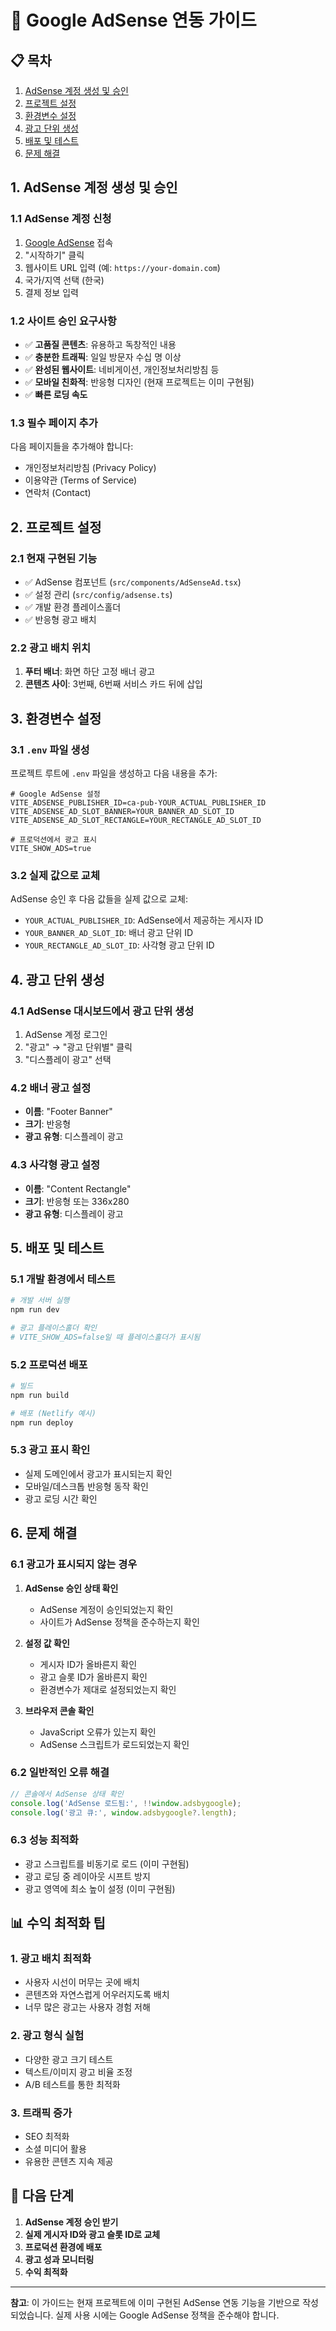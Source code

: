 # 🎯 Google AdSense 연동 가이드

## 📋 목차
1. [AdSense 계정 생성 및 승인](#1-adsense-계정-생성-및-승인)
2. [프로젝트 설정](#2-프로젝트-설정)
3. [환경변수 설정](#3-환경변수-설정)
4. [광고 단위 생성](#4-광고-단위-생성)
5. [배포 및 테스트](#5-배포-및-테스트)
6. [문제 해결](#6-문제-해결)

## 1. AdSense 계정 생성 및 승인

### 1.1 AdSense 계정 신청
1. [Google AdSense](https://www.google.com/adsense/) 접속
2. "시작하기" 클릭
3. 웹사이트 URL 입력 (예: `https://your-domain.com`)
4. 국가/지역 선택 (한국)
5. 결제 정보 입력

### 1.2 사이트 승인 요구사항
- ✅ **고품질 콘텐츠**: 유용하고 독창적인 내용
- ✅ **충분한 트래픽**: 일일 방문자 수십 명 이상
- ✅ **완성된 웹사이트**: 네비게이션, 개인정보처리방침 등
- ✅ **모바일 친화적**: 반응형 디자인 (현재 프로젝트는 이미 구현됨)
- ✅ **빠른 로딩 속도**

### 1.3 필수 페이지 추가
다음 페이지들을 추가해야 합니다:
- 개인정보처리방침 (Privacy Policy)
- 이용약관 (Terms of Service)
- 연락처 (Contact)

## 2. 프로젝트 설정

### 2.1 현재 구현된 기능
- ✅ AdSense 컴포넌트 (`src/components/AdSenseAd.tsx`)
- ✅ 설정 관리 (`src/config/adsense.ts`)
- ✅ 개발 환경 플레이스홀더
- ✅ 반응형 광고 배치

### 2.2 광고 배치 위치
1. **푸터 배너**: 화면 하단 고정 배너 광고
2. **콘텐츠 사이**: 3번째, 6번째 서비스 카드 뒤에 삽입

## 3. 환경변수 설정

### 3.1 `.env` 파일 생성
프로젝트 루트에 `.env` 파일을 생성하고 다음 내용을 추가:

```env
# Google AdSense 설정
VITE_ADSENSE_PUBLISHER_ID=ca-pub-YOUR_ACTUAL_PUBLISHER_ID
VITE_ADSENSE_AD_SLOT_BANNER=YOUR_BANNER_AD_SLOT_ID
VITE_ADSENSE_AD_SLOT_RECTANGLE=YOUR_RECTANGLE_AD_SLOT_ID

# 프로덕션에서 광고 표시
VITE_SHOW_ADS=true
```

### 3.2 실제 값으로 교체
AdSense 승인 후 다음 값들을 실제 값으로 교체:
- `YOUR_ACTUAL_PUBLISHER_ID`: AdSense에서 제공하는 게시자 ID
- `YOUR_BANNER_AD_SLOT_ID`: 배너 광고 단위 ID
- `YOUR_RECTANGLE_AD_SLOT_ID`: 사각형 광고 단위 ID

## 4. 광고 단위 생성

### 4.1 AdSense 대시보드에서 광고 단위 생성
1. AdSense 계정 로그인
2. "광고" → "광고 단위별" 클릭
3. "디스플레이 광고" 선택

### 4.2 배너 광고 설정
- **이름**: "Footer Banner"
- **크기**: 반응형
- **광고 유형**: 디스플레이 광고

### 4.3 사각형 광고 설정
- **이름**: "Content Rectangle"
- **크기**: 반응형 또는 336x280
- **광고 유형**: 디스플레이 광고

## 5. 배포 및 테스트

### 5.1 개발 환경에서 테스트
```bash
# 개발 서버 실행
npm run dev

# 광고 플레이스홀더 확인
# VITE_SHOW_ADS=false일 때 플레이스홀더가 표시됨
```

### 5.2 프로덕션 배포
```bash
# 빌드
npm run build

# 배포 (Netlify 예시)
npm run deploy
```

### 5.3 광고 표시 확인
- 실제 도메인에서 광고가 표시되는지 확인
- 모바일/데스크톱 반응형 동작 확인
- 광고 로딩 시간 확인

## 6. 문제 해결

### 6.1 광고가 표시되지 않는 경우
1. **AdSense 승인 상태 확인**
   - AdSense 계정이 승인되었는지 확인
   - 사이트가 AdSense 정책을 준수하는지 확인

2. **설정 값 확인**
   - 게시자 ID가 올바른지 확인
   - 광고 슬롯 ID가 올바른지 확인
   - 환경변수가 제대로 설정되었는지 확인

3. **브라우저 콘솔 확인**
   - JavaScript 오류가 있는지 확인
   - AdSense 스크립트가 로드되었는지 확인

### 6.2 일반적인 오류 해결
```javascript
// 콘솔에서 AdSense 상태 확인
console.log('AdSense 로드됨:', !!window.adsbygoogle);
console.log('광고 큐:', window.adsbygoogle?.length);
```

### 6.3 성능 최적화
- 광고 스크립트를 비동기로 로드 (이미 구현됨)
- 광고 로딩 중 레이아웃 시프트 방지
- 광고 영역에 최소 높이 설정 (이미 구현됨)

## 📊 수익 최적화 팁

### 1. 광고 배치 최적화
- 사용자 시선이 머무는 곳에 배치
- 콘텐츠와 자연스럽게 어우러지도록 배치
- 너무 많은 광고는 사용자 경험 저해

### 2. 광고 형식 실험
- 다양한 광고 크기 테스트
- 텍스트/이미지 광고 비율 조정
- A/B 테스트를 통한 최적화

### 3. 트래픽 증가
- SEO 최적화
- 소셜 미디어 활용
- 유용한 콘텐츠 지속 제공

## 🚀 다음 단계

1. **AdSense 계정 승인 받기**
2. **실제 게시자 ID와 광고 슬롯 ID로 교체**
3. **프로덕션 환경에 배포**
4. **광고 성과 모니터링**
5. **수익 최적화**

---

**참고**: 이 가이드는 현재 프로젝트에 이미 구현된 AdSense 연동 기능을 기반으로 작성되었습니다. 실제 사용 시에는 Google AdSense 정책을 준수해야 합니다. 